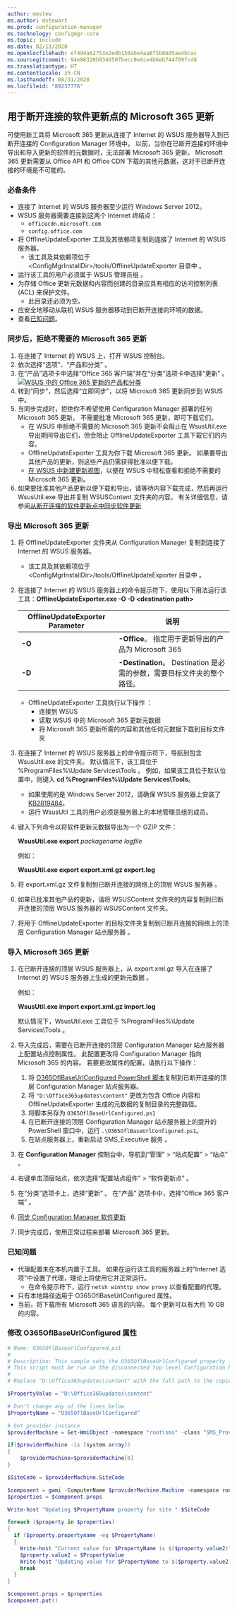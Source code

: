 ```yaml
---
author: mestew
ms.author: mstewart
ms.prod: configuration-manager
ms.technology: configmgr-core
ms.topic: include
ms.date: 02/13/2020
ms.openlocfilehash: ef494a62753e2edb150abe4aa8f5b8695ae4bcac
ms.sourcegitcommit: 94e86320b9340507becc9e6ce4b6eb744f09fcd8
ms.translationtype: HT
ms.contentlocale: zh-CN
ms.lasthandoff: 08/31/2020
ms.locfileid: "89237776"
---
```

## <a name="microsoft-365-updates-for-disconnected-software-update-points"></a><a name="bkmk_O365"></a> 用于断开连接的软件更新点的 Microsoft 365 更新
<!--4065163-->
可使用新工具将 Microsoft 365 更新从连接了 Internet 的 WSUS 服务器导入到已断开连接的 Configuration Manager 环境中。 以前，当你在已断开连接的环境中导出和导入更新的软件的元数据时，无法部署 Microsoft 365 更新。 Microsoft 365 更新需要从 Office API 和 Office CDN 下载的其他元数据，这对于已断开连接的环境是不可能的。

### <a name="prerequisites"></a>必备条件

- 连接了 Internet 的 WSUS 服务器至少运行 Windows Server 2012。
- WSUS 服务器需要连接到这两个 Internet 终结点：
   - `officecdn.microsoft.com`
   - `config.office.com`
- 将 OfflineUpdateExporter 工具及其依赖项复制到连接了 Internet 的 WSUS 服务器。
  - 该工具及其依赖项位于 &lt;ConfigMgrInstallDir>/tools/OfflineUpdateExporter 目录中  。
- 运行该工具的用户必须属于 WSUS 管理员组  。
- 为存储 Office 更新元数据和内容而创建的目录应具有相应的访问控制列表 (ACL) 来保护文件。
    - 此目录还必须为空。
- 应安全地移动从联机 WSUS 服务器移动到已断开连接的环境的数据。
- 查看[已知问题](#bkmk_O365_ki)。

### <a name="synchronize-then-decline-unneeded-microsoft-365-updates"></a>同步后，拒绝不需要的 Microsoft 365 更新

1. 在连接了 Internet 的 WSUS 上，打开 WSUS 控制台。
1. 依次选择“选项”、“产品和分类”   。
1. 在“产品”选项卡中选择“Office 365 客户端”并在“分类”选项卡中选择“更新”     。[![WSUS 中的 Office 365 更新的产品和分类](../../media/4065163-o365-updates-product-classification.png)](../../media/4065163-o365-updates-product-classification.png#lightbox)
1. 转到“同步”，然后选择“立即同步”，以将 Microsoft 365 更新同步到 WSUS 中。
1. 当同步完成时，拒绝你不希望使用 Configuration Manager 部署的任何 Microsoft 365 更新。 不需要批准 Microsoft 365 更新，即可下载它们。  
   - 在 WSUS 中拒绝不需要的 Microsoft 365 更新不会阻止在 WsusUtil.exe 导出期间导出它们，但会阻止 OfflineUpdateExporter 工具下载它们的内容。
   - OfflineUpdateExporter 工具为你下载 Microsoft 365 更新。 如果要导出其他产品的更新，则这些产品仍需获得批准以便下载。
    - [在 WSUS 中新建更新视图](/windows-server/administration/windows-server-update-services/manage/viewing-and-managing-updates#to-create-a-new-update-view-on-wsus)，以便在 WSUS 中轻松查看和拒绝不需要的 Microsoft 365 更新。
1. 如果要批准其他产品更新以便下载和导出，请等待内容下载完成，然后再运行 WsusUtil.exe 导出并复制 WSUSContent 文件夹的内容。 有关详细信息，请参阅[从断开连接的软件更新点中同步软件更新](../../../../../sum/get-started/synchronize-software-updates-disconnected.md)

### <a name="exporting-the-microsoft-365-updates"></a>导出 Microsoft 365 更新

1. 将 OfflineUpdateExporter 文件夹从 Configuration Manager 复制到连接了 Internet 的 WSUS 服务器。
    - 该工具及其依赖项位于 &lt;ConfigMgrInstallDir>/tools/OfflineUpdateExporter 目录中  。
1. 在连接了 Internet 的 WSUS 服务器上的命令提示符下，使用以下用法运行该工具：**OfflineUpdateExporter.exe -O -D &lt;destination path>**

   |OfflineUpdateExporter Parameter|说明|
   |---|---|
   |**-O**|  **-Office**。 指定用于更新导出的产品为 Microsoft 365|
   |**-D**|**-Destination**。 Destination 是必需的参数，需要目标文件夹的整个路径。|

   - OfflineUpdateExporter 工具执行以下操作  ：
      - 连接到 WSUS
      - 读取 WSUS 中的 Microsoft 365 更新元数据
      - 将 Microsoft 365 更新所需的内容和其他任何元数据下载到目标文件夹

1. 在连接了 Internet 的 WSUS 服务器上的命令提示符下，导航到包含 WsusUtil.exe 的文件夹。 默认情况下，该工具位于 %ProgramFiles%\Update Services\Tools  。 例如，如果该工具位于默认位置中，则键入 **cd %ProgramFiles%\Update Services\Tools**。
   - 如果使用的是 Windows Server 2012，请确保 WSUS 服务器上安装了 [KB2819484](https://support.microsoft.com/help/2819484/cab-file-that-is-exported-by-using-the-wsusutil-exe-command-is-display)。
   - 运行 WsusUtil 工具的用户必须是服务器上的本地管理员组的成员。

1. 键入下列命令以将软件更新元数据导出为一个 GZIP 文件：  

    **WsusUtil.exe export**  *packagename*  *logfile*  

    例如：  

    **WsusUtil.exe export export.xml.gz export.log**

1. 将 export.xml.gz 文件复制到已断开连接的网络上的顶层 WSUS 服务器  。
1. 如果已批准其他产品的更新，请将 WSUSContent 文件夹的内容复制到已断开连接的顶层 WSUS 服务器的 WSUSContent 文件夹。
1. 将用于 OfflineUpdateExporter 的目标文件夹复制到已断开连接的网络上的顶层 Configuration Manager 站点服务器  。

### <a name="import-the-microsoft-365-updates"></a>导入 Microsoft 365 更新

1. 在已断开连接的顶层 WSUS 服务器上，从 export.xml.gz 导入在连接了 Internet 的 WSUS 服务器上生成的更新元数据  。
   
    例如：  

    **WsusUtil.exe import export.xml.gz import.log**
    
    默认情况下，WsusUtil.exe 工具位于 %ProgramFiles%\Update Services\Tools  。

1. 导入完成后，需要在已断开连接的顶层 Configuration Manager 站点服务器上配置站点控制属性。 此配置更改将 Configuration Manager 指向 Microsoft 365 的内容。 若要更改属性的配置，请执行以下操作：
   1. 将 [O365OflBaseUrlConfigured PowerShell 脚本](#bkmk_o365_script)复制到已断开连接的顶层 Configuration Manager 站点服务器。
   1. 将 `"D:\Office365updates\content"` 更改为包含 Office 内容和 OfflineUpdateExporter 生成的元数据的复制目录的完整路径。
   1. 将脚本另存为 `O365OflBaseUrlConfigured.ps1`
   1. 在已断开连接的顶层 Configuration Manager 站点服务器上的提升的 PowerShell 窗口中，运行 `.\O365OflBaseUrlConfigured.ps1`。
   1. 在站点服务器上，重新启动 SMS_Executive 服务  。
1. 在 **Configuration Manager** 控制台中，导航到“管理”   > “站点配置”   > “站点”  。
1. 右键单击顶层站点，依次选择“配置站点组件” > “软件更新点”   。
1. 在“分类”选项卡上，选择“更新”   。 在“产品”  选项卡中，选择“Office 365 客户端”  。
1. [同步 Configuration Manager 软件更新](../../../../../sum/get-started/synchronize-software-updates.md#manually-start-software-updates-synchronization)
1. 同步完成后，使用正常过程来部署 Microsoft 365 更新。

### <a name="known-issues"></a><a name="bkmk_O365_ki"></a> 已知问题

- 代理配置未在本机内置于工具。 如果在运行该工具的服务器上的“Internet 选项”中设置了代理，理论上将使用它并正常运行。
   - 在命令提示符下，运行 `netsh winhttp show proxy` 以查看配置的代理。
- 只有本地路径适用于 O365OflBaseUrlConfigured 属性。
- 当前，将下载所有 Microsoft 365 语言的内容。 每个更新可以有大约 10 GB 的内容。

### <a name="modify-o365oflbaseurlconfigured-property"></a><a name="bkmk_o365_script"></a> 修改 O365OflBaseUrlConfigured 属性

```powershell
# Name: O365OflBaseUrlConfigured.ps1
#
# Description: This sample sets the O365OflBaseUrlConfigured property for the SMS_WSUS_CONFIGURATION_MANAGER component on the top-level site.
# This script must be run on the disconnected top-level Configuration Manager site server
#
# Replace "D:\Office365updates\content" with the full path to the copied directory containing all the Office metadata and content generated by the OfflineUpdateExporter tool.

$PropertyValue = "D:\Office365updates\content"

# Don't change any of the lines below
$PropertyName = "O365OflBaseUrlConfigured"

# Get provider instance
$providerMachine = Get-WmiObject -namespace "root\sms" -class "SMS_ProviderLocation"

if($providerMachine -is [system.array])
{
    $providerMachine=$providerMachine[0]
}

$SiteCode = $providerMachine.SiteCode

$component = gwmi -ComputerName $providerMachine.Machine -namespace root\sms\site_$SiteCode -query 'select comp.* from sms_sci_component comp join SMS_SCI_SiteDefinition sdef on sdef.SiteCode=comp.SiteCode where sdef.ParentSiteCode="" and comp.componentname="SMS_WSUS_CONFIGURATION_MANAGER"'
$properties = $component.props

Write-host "Updating $PropertyName property for site " $SiteCode

foreach ($property in $properties)
{
  if ($property.propertyname -eq $PropertyName) 
  {
    Write-host "Current value for $PropertyName is $($property.value2)"
    $property.value2 = $PropertyValue
    Write-host "Updating value for $PropertyName to $($property.value2)"
    break
  }
}

$component.props = $properties
$component.put()
```
